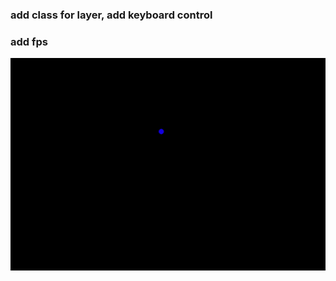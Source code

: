 ### add class for layer, add keyboard control
### add fps

![how it looks like on this stage](https://github.com/ZackPashkin/3d-game-with-neural-network/blob/main/part_2/game_part2.gif?raw=true)